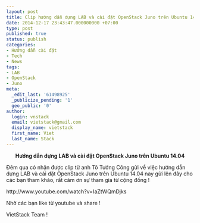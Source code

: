 ```yaml
---
layout: post
title: Clip hướng dẫn dựng LAB và cài đặt OpenStack Juno trên Ubuntu 14.04
date: 2014-12-17 23:43:47.000000000 +07:00
type: post
published: true
status: publish
categories:
- Hướng dẫn cài đặt
- Tech
- News
tags:
- LAB
- OpenStack
- Juno
meta:
  _edit_last: '61498925'
  _publicize_pending: '1'
  geo_public: '0'
author:
  login: vnstack
  email: vietstack@gmail.com
  display_name: vietstack
  first_name: Viet
  last_name: Stack
---
```

<p style="text-align:center;"><strong>Hướng dẫn dựng LAB và cài đặt OpenStack Juno trên Ubuntu 14.04</strong></p>
<p style="text-align:left;">
<p style="text-align:left;">Đêm qua có nhận được clip từ anh Tô Tướng Công gửi về việc hướng dẫn dựng LAB và cài đặt OpenStack Juno trên Ubuntu 14.04 nay gửi lên đây cho các bạn tham khảo, rất cám ơn sự tham gia từ cộng đồng !</p>
<p>http://www.youtube.com/watch?v=IaZtWQmDjks</p>
<p style="text-align:left;">Nhờ các bạn like từ youtube và share !</p>
<p style="text-align:left;">
<p style="text-align:left;">VietStack Team !</p>
<p style="text-align:center;">
